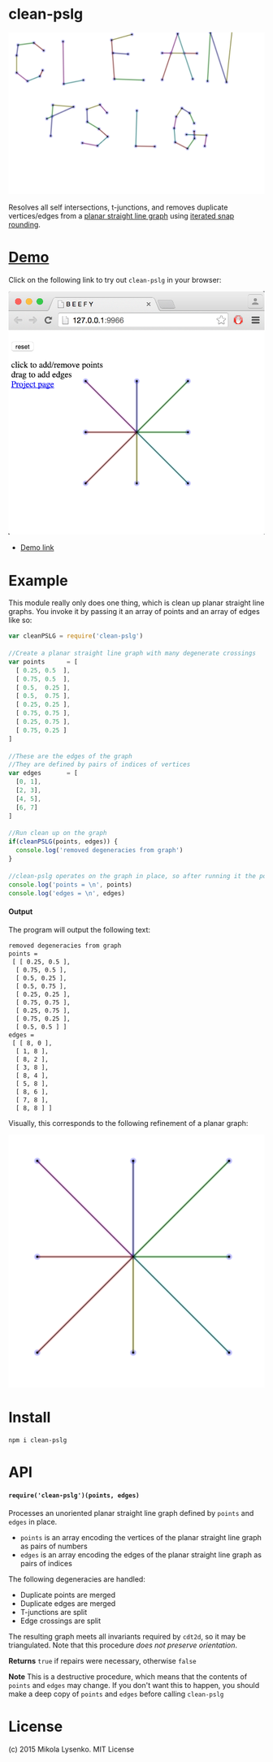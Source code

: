 clean-pslg
============
<img src="img/logo.png">

Resolves all self intersections, t-junctions, and removes duplicate vertices/edges from a [planar straight line graph](https://en.wikipedia.org/wiki/Planar_straight-line_graph) using [iterated snap rounding](http://citeseerx.ist.psu.edu/viewdoc/summary?doi=10.1.1.23.220).

# [Demo](https://mikolalysenko.github.io/clean-pslg)

Click on the following link to try out `clean-pslg` in your browser:

[<img src="img/demo.png">](https://mikolalysenko.github.io/clean-pslg)

* [Demo link](https://mikolalysenko.github.io/clean-pslg)

# Example

This module really only does one thing, which is clean up planar straight line graphs.  You invoke it by passing it an array of points and an array of edges like so:

```javascript
var cleanPSLG = require('clean-pslg')

//Create a planar straight line graph with many degenerate crossings
var points      = [
  [ 0.25, 0.5  ],
  [ 0.75, 0.5  ],
  [ 0.5,  0.25 ],
  [ 0.5,  0.75 ],
  [ 0.25, 0.25 ],
  [ 0.75, 0.75 ],
  [ 0.25, 0.75 ],
  [ 0.75, 0.25 ]
]

//These are the edges of the graph
//They are defined by pairs of indices of vertices
var edges       = [
  [0, 1],
  [2, 3],
  [4, 5],
  [6, 7]
]

//Run clean up on the graph
if(cleanPSLG(points, edges)) {
  console.log('removed degeneracies from graph')
}

//clean-pslg operates on the graph in place, so after running it the points/edges will be modified
console.log('points = \n', points)
console.log('edges = \n', edges)
```

#### Output

The program will output the following text:

```
removed degeneracies from graph
points =
 [ [ 0.25, 0.5 ],
  [ 0.75, 0.5 ],
  [ 0.5, 0.25 ],
  [ 0.5, 0.75 ],
  [ 0.25, 0.25 ],
  [ 0.75, 0.75 ],
  [ 0.25, 0.75 ],
  [ 0.75, 0.25 ],
  [ 0.5, 0.5 ] ]
edges =
 [ [ 8, 0 ],
  [ 1, 8 ],
  [ 8, 2 ],
  [ 3, 8 ],
  [ 8, 4 ],
  [ 5, 8 ],
  [ 8, 6 ],
  [ 7, 8 ],
  [ 8, 8 ] ]
```

Visually, this corresponds to the following refinement of a planar graph:

<img src="img/example.png">

# Install

```
npm i clean-pslg
```

# API

#### `require('clean-pslg')(points, edges)`
Processes an unoriented planar straight line graph defined by `points` and `edges` in place.

* `points` is an array encoding the vertices of the planar straight line graph as pairs of numbers
* `edges` is an array encoding the edges of the planar straight line graph as pairs of indices

The following degeneracies are handled:

* Duplicate points are merged
* Duplicate edges are merged
* T-junctions are split
* Edge crossings are split

The resulting graph meets all invariants required by `cdt2d`, so it may be triangulated.  Note that this procedure *does not preserve orientation*.

**Returns** `true` if repairs were necessary, otherwise `false`

**Note** This is a destructive procedure, which means that the contents of `points` and `edges` may change.  If you don't want this to happen, you should make a deep copy of `points` and `edges` before calling `clean-pslg`

# License
(c) 2015 Mikola Lysenko. MIT License
